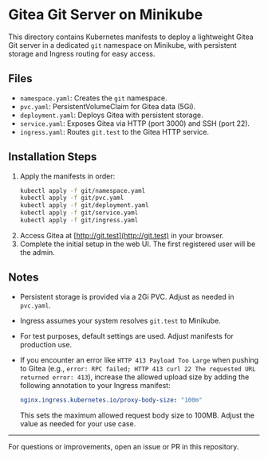 # Gitea Git Server on Minikube

This directory contains Kubernetes manifests to deploy a lightweight Gitea Git server in a dedicated `git` namespace on Minikube, with persistent storage and Ingress routing for easy access.

## Files
- `namespace.yaml`: Creates the `git` namespace.
- `pvc.yaml`: PersistentVolumeClaim for Gitea data (5Gi).
- `deployment.yaml`: Deploys Gitea with persistent storage.
- `service.yaml`: Exposes Gitea via HTTP (port 3000) and SSH (port 22).
- `ingress.yaml`: Routes `git.test` to the Gitea HTTP service.

## Installation Steps
1. Apply the manifests in order:
   ```bash
   kubectl apply -f git/namespace.yaml
   kubectl apply -f git/pvc.yaml
   kubectl apply -f git/deployment.yaml
   kubectl apply -f git/service.yaml
   kubectl apply -f git/ingress.yaml
   ```
2. Access Gitea at [http://git.test](http://git.test) in your browser.
3. Complete the initial setup in the web UI. The first registered user will be the admin.

## Notes
- Persistent storage is provided via a 2Gi PVC. Adjust as needed in `pvc.yaml`.
- Ingress assumes your system resolves `git.test` to Minikube.
- For test purposes, default settings are used. Adjust manifests for production use.

- If you encounter an error like `HTTP 413 Payload Too Large` when pushing to Gitea (e.g., `error: RPC failed; HTTP 413 curl 22 The requested URL returned error: 413`), increase the allowed upload size by adding the following annotation to your Ingress manifest:
   ```yaml
   nginx.ingress.kubernetes.io/proxy-body-size: "100m"
   ```
   This sets the maximum allowed request body size to 100MB. Adjust the value as needed for your use case.

---
For questions or improvements, open an issue or PR in this repository.